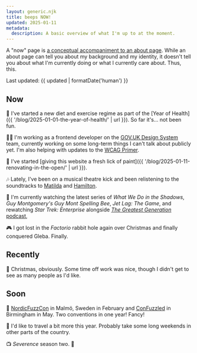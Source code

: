 ```yaml
---
layout: generic.njk
title: beeps NOW!
updated: 2025-01-11
metadata:
  description: A basic overview of what I'm up to at the moment.
---
```


A "now" page is [a conceptual accompaniment to an about page](https://nownownow.com/about). While an about page can tell you about my background and my identity, it doesn't tell you about what I'm currently doing or what I currently care about. Thus, this.

Last updated: {{ updated | formatDate('human') }}

## Now

🥦 I've started a new diet and exercise regime as part of the [Year of Health]({{ '/blog/2025-01-01-the-year-of-health/' | url }}). So far it's... not been fun.

🧑‍💻 I'm working as a frontend developer on the [GOV.UK Design System](https://design-system.service.gov.uk/) team, currently working on some long-term things I can't talk about publicly yet. I'm also helping with updates to the [WCAG Primer](https://alphagov.github.io/wcag-primer/).

🎨 I've started [giving this website a fresh lick of paint]({{ '/blog/2025-01-11-renovating-in-the-open/' | url }}).

🎶 Lately, I've been on a musical theatre kick and been relistening to the soundtracks to [Matilda](https://album.link/gb/i/471417216) and [Hamilton](https://album.link/gb/i/1025210938).

🖖 I'm currently watching the latest series of _What We Do in the Shadows_, _Guy Montgomery's Guy Mont Spelling Bee_, _Jet Lag: The Game_, and rewatching _Star Trek: Enterprise_ alongside [_The Greatest Generation_ podcast](https://maximumfun.org/podcasts/greatest-generation/),

🎮 I got lost in the _Factorio_ rabbit hole again over Christmas and finally conquered Gleba. Finally.

## Recently

🎅 Christmas, obviously. Some time off work was nice, though I didn't get to see as many people as I'd like.

## Soon

🐾 [NordicFuzzCon](https://nordicfuzzcon.org/) in Malmö, Sweden in February and [ConFuzzled](https://confuzzled.org.uk/) in Birmingham in May. Two conventions in one year! Fancy!

🚄 I'd like to travel a bit more this year. Probably take some long weekends in other parts of the country.

📺 _Severence_ season two. 👀
